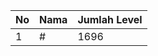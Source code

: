| No | Nama            | Jumlah Level |
|----|-----------------|--------------|
| 1  | #    |    1696        |
